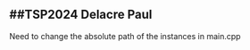 ##TSP2024
Delacre Paul
-----------------
Need to change the absolute path of the instances in main.cpp
